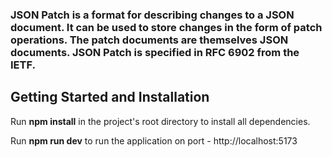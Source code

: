  
### **JSON Patch** is a format for describing changes to a JSON document. It can be used to store changes in the form of patch operations. The patch documents are themselves JSON documents. JSON Patch is specified in RFC 6902 from the IETF.

## Getting Started and Installation 

Run **npm install** in the project's root directory to install all dependencies.

Run **npm run dev** to run the application on port - http://localhost:5173
